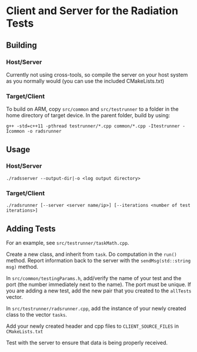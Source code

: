 # Client and Server for the Radiation Tests

## Building

### Host/Server
Currently not using cross-tools, so compile the server on your host system as you normally would (you can use the included CMakeLists.txt)

### Target/Client
To build on ARM, copy `src/common` and `src/testrunner` to a folder in the home directory of target device. In the parent folder, build by using:

`g++ -std=c++11 -pthread testrunner/*.cpp common/*.cpp -Itestrunner -Icommon -o radsrunner`

## Usage

### Host/Server
`./radsserver --output-dir|-o <log output directory>`

### Target/Client
`./radsrunner [--server <server name/ip>] [--iterations <number of test iterations>]`

## Adding Tests

For an example, see `src/testrunner/taskMath.cpp`.

Create a new class, and inherit from `task`. Do computation in the `run()` method. Report information back to the server with the `sendMsg(std::string msg)` method.

In `src/common/testingParams.h`, add/verify the name of your test and the port (the number immediately next to the name). The port must be unique. If you are adding a new test, add the new pair that you created to the `allTests` vector.

In `src/testrunner/radsrunner.cpp`, add the instance of your newly created class to the vector `tasks`.

Add your newly created header and cpp files to `CLIENT_SOURCE_FILES` in `CMakeLists.txt`

Test with the server to ensure that data is being properly received.
